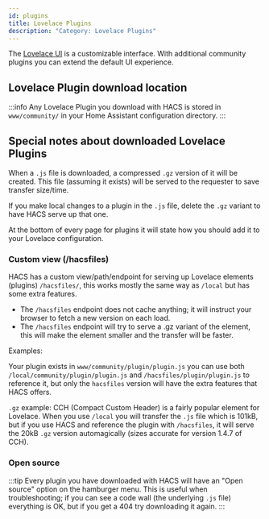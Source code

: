 ```yaml
---
id: plugins
title: Lovelace Plugins
description: "Category: Lovelace Plugins"
---
```


The [Lovelace UI](https://www.home-assistant.io/lovelace/) is a customizable interface. With additional community plugins you can extend the default UI experience.  

## Lovelace Plugin download location

:::info
Any Lovelace Plugin you download with HACS is stored in `www/community/` in your Home Assistant configuration directory.
:::

## Special notes about downloaded Lovelace Plugins

When a `.js` file is downloaded, a compressed `.gz` version of it will be created. This file (assuming it exists) will be served to the requester to save transfer size/time.

If you make local changes to a plugin in the `.js` file, delete the `.gz` variant to have HACS serve up that one.

At the bottom of every page for plugins it will state how you should add it to your Lovelace configuration.


### Custom view (/hacsfiles)

HACS has a custom view/path/endpoint for serving up Lovelace elements (plugins) `/hacsfiles/`, this works mostly the same way as `/local` but has some extra features.

- The `/hacsfiles` endpoint does not cache anything; it will instruct your browser to fetch a new version on each load.
- The `/hacsfiles` endpoint will try to serve a .gz variant of the element, this will make the element smaller and the transfer will be faster.

Examples:

Your plugin exists in `www/community/plugin/plugin.js` you can use both `/local/community/plugin/plugin.js` and `/hacsfiles/plugin/plugin.js` to reference it, but only the `hacsfiles` version will have the extra features that HACS offers.

`.gz` example: CCH (Compact Custom Header) is a fairly popular element for Lovelace. When you use `/local` you will transfer the `.js` file which is 101kB, but if you use HACS and reference the plugin with `/hacsfiles`, it will serve the 20kB `.gz` version automagically (sizes accurate for version 1.4.7 of CCH).

### Open source

:::tip
Every plugin you have downloaded with HACS will have an "Open source" option on the hamburger menu.
This is useful when troubleshooting; if you can see a code wall (the underlying `.js` file) everything is OK, but if you get a 404 try downloading it again.
:::
